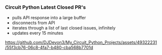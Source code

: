 ### Circuit Python Latest Closed PR's
- pulls API response into a large buffer
- disconnects from API
- iterates through a list of last closed issues, infinitely
- updates every 15 minutes

https://github.com/DJDevon3/My_Circuit_Python_Projects/assets/49322231/55f3cb76-06c8-4fa7-b480-cba568b7701d

